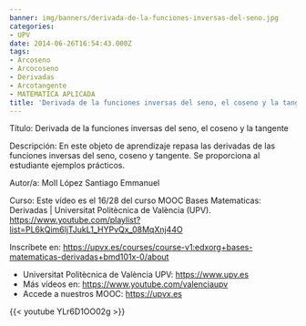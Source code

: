 ```yaml
---
banner: img/banners/derivada-de-la-funciones-inversas-del-seno.jpg
categories:
- UPV
date: 2014-06-26T16:54:43.000Z
tags:
- Arcoseno
- Arcocoseno
- Derivadas
- Arcotangente
- MATEMATICA APLICADA
title: 'Derivada de la funciones inversas del seno, el coseno y la tangente | 16/28 | UPV'
---
```


Título: Derivada de la funciones inversas del seno, el coseno y la tangente

Descripción: En este objeto de aprendizaje repasa las derivadas de las funciones inversas del seno, coseno y tangente. Se proporciona al estudiante ejemplos prácticos. 

Autor/a: Moll López Santiago Emmanuel

Curso: Este vídeo es el 16/28 del curso MOOC Bases Matematicas: Derivadas | Universitat Politècnica de València (UPV). https://www.youtube.com/playlist?list=PL6kQim6ljTJukL1_HYPvQx_08MqXnj44O 

Inscríbete en: https://upvx.es/courses/course-v1:edxorg+bases-matematicas-derivadas+bmd101x-0/about


+ Universitat Politècnica de València UPV: https://www.upv.es
+ Más vídeos en: https://www.youtube.com/valenciaupv
+ Accede a nuestros MOOC: https://upvx.es

{{< youtube YLr6D1OO02g >}}
